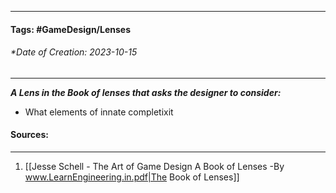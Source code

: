 __________________________________________________________________________
#### **Tags:** #GameDesign/Lenses  
###### *Date of Creation: 2023-10-15
__________________________________________________________________________

***A Lens in the Book of lenses that asks the designer to consider:***
- What elements of innate completixit
#### Sources:
__________________________________________________________________________
1. [[Jesse Schell - The Art of Game Design A Book of Lenses -By www.LearnEngineering.in.pdf|The Book of Lenses]]